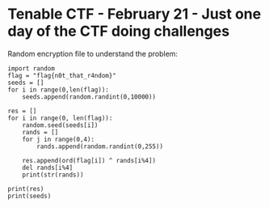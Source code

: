 # Tenable CTF - February 21 - Just one day of the CTF doing challenges


Random encryption file to understand the problem:

```
import random
flag = "flag{n0t_that_r4ndom}"
seeds = []
for i in range(0,len(flag)):
    seeds.append(random.randint(0,10000))

res = []
for i in range(0, len(flag)):
    random.seed(seeds[i])
    rands = []
    for j in range(0,4):
        rands.append(random.randint(0,255))

    res.append(ord(flag[i]) ^ rands[i%4])
    del rands[i%4]
    print(str(rands))

print(res)
print(seeds)
```
